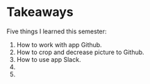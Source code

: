 # Takeaways

Five things I learned this semester:

1. How to work with app Github.
2. How to crop and decrease picture to Github.
3. How to use app Slack.
4.
5.

